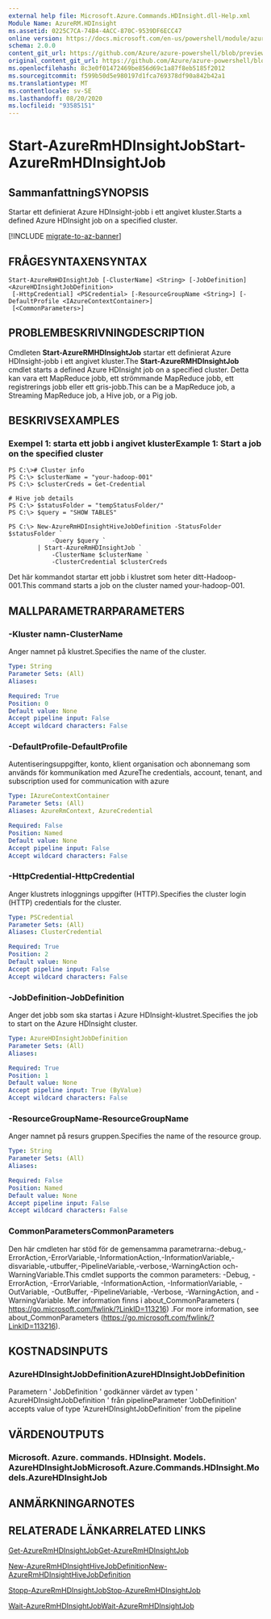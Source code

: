 ```yaml
---
external help file: Microsoft.Azure.Commands.HDInsight.dll-Help.xml
Module Name: AzureRM.HDInsight
ms.assetid: 0225C7CA-74B4-4ACC-870C-9539DF6ECC47
online version: https://docs.microsoft.com/en-us/powershell/module/azurerm.hdinsight/start-azurermhdinsightjob
schema: 2.0.0
content_git_url: https://github.com/Azure/azure-powershell/blob/preview/src/ResourceManager/HDInsight/Commands.HDInsight/help/Start-AzureRmHDInsightJob.md
original_content_git_url: https://github.com/Azure/azure-powershell/blob/preview/src/ResourceManager/HDInsight/Commands.HDInsight/help/Start-AzureRmHDInsightJob.md
ms.openlocfilehash: 8c3e0f01472469be856d69c1a87f8eb5185f2012
ms.sourcegitcommit: f599b50d5e980197d1fca769378df90a842b42a1
ms.translationtype: MT
ms.contentlocale: sv-SE
ms.lasthandoff: 08/20/2020
ms.locfileid: "93585151"
---
```

# <span data-ttu-id="5b24f-101">Start-AzureRmHDInsightJob</span><span class="sxs-lookup"><span data-stu-id="5b24f-101">Start-AzureRmHDInsightJob</span></span>

## <span data-ttu-id="5b24f-102">Sammanfattning</span><span class="sxs-lookup"><span data-stu-id="5b24f-102">SYNOPSIS</span></span>
<span data-ttu-id="5b24f-103">Startar ett definierat Azure HDInsight-jobb i ett angivet kluster.</span><span class="sxs-lookup"><span data-stu-id="5b24f-103">Starts a defined Azure HDInsight job on a specified cluster.</span></span>

[!INCLUDE [migrate-to-az-banner](../../includes/migrate-to-az-banner.md)]

## <span data-ttu-id="5b24f-104">FRÅGESYNTAXEN</span><span class="sxs-lookup"><span data-stu-id="5b24f-104">SYNTAX</span></span>

```
Start-AzureRmHDInsightJob [-ClusterName] <String> [-JobDefinition] <AzureHDInsightJobDefinition>
 [-HttpCredential] <PSCredential> [-ResourceGroupName <String>] [-DefaultProfile <IAzureContextContainer>]
 [<CommonParameters>]
```

## <span data-ttu-id="5b24f-105">PROBLEMBESKRIVNING</span><span class="sxs-lookup"><span data-stu-id="5b24f-105">DESCRIPTION</span></span>
<span data-ttu-id="5b24f-106">Cmdleten **Start-AzureRMHDInsightJob** startar ett definierat Azure HDInsight-jobb i ett angivet kluster.</span><span class="sxs-lookup"><span data-stu-id="5b24f-106">The **Start-AzureRMHDInsightJob** cmdlet starts a defined Azure HDInsight job on a specified cluster.</span></span>
<span data-ttu-id="5b24f-107">Detta kan vara ett MapReduce jobb, ett strömmande MapReduce jobb, ett registrerings jobb eller ett gris-jobb.</span><span class="sxs-lookup"><span data-stu-id="5b24f-107">This can be a MapReduce job, a Streaming MapReduce job, a Hive job, or a Pig job.</span></span>

## <span data-ttu-id="5b24f-108">BESKRIVS</span><span class="sxs-lookup"><span data-stu-id="5b24f-108">EXAMPLES</span></span>

### <span data-ttu-id="5b24f-109">Exempel 1: starta ett jobb i angivet kluster</span><span class="sxs-lookup"><span data-stu-id="5b24f-109">Example 1: Start a job on the specified cluster</span></span>
```
PS C:\># Cluster info
PS C:\> $clusterName = "your-hadoop-001"
PS C:\> $clusterCreds = Get-Credential

# Hive job details
PS C:\> $statusFolder = "tempStatusFolder/"
PS C:\> $query = "SHOW TABLES"

PS C:\> New-AzureRmHDInsightHiveJobDefinition -StatusFolder $statusFolder `
            -Query $query `
        | Start-AzureRmHDInsightJob `
            -ClusterName $clusterName `
            -ClusterCredential $clusterCreds
```

<span data-ttu-id="5b24f-110">Det här kommandot startar ett jobb i klustret som heter ditt-Hadoop-001.</span><span class="sxs-lookup"><span data-stu-id="5b24f-110">This command starts a job on the cluster named your-hadoop-001.</span></span>

## <span data-ttu-id="5b24f-111">MALLPARAMETRAR</span><span class="sxs-lookup"><span data-stu-id="5b24f-111">PARAMETERS</span></span>

### <span data-ttu-id="5b24f-112">-Kluster namn</span><span class="sxs-lookup"><span data-stu-id="5b24f-112">-ClusterName</span></span>
<span data-ttu-id="5b24f-113">Anger namnet på klustret.</span><span class="sxs-lookup"><span data-stu-id="5b24f-113">Specifies the name of the cluster.</span></span>

```yaml
Type: String
Parameter Sets: (All)
Aliases: 

Required: True
Position: 0
Default value: None
Accept pipeline input: False
Accept wildcard characters: False
```

### <span data-ttu-id="5b24f-114">-DefaultProfile</span><span class="sxs-lookup"><span data-stu-id="5b24f-114">-DefaultProfile</span></span>
<span data-ttu-id="5b24f-115">Autentiseringsuppgifter, konto, klient organisation och abonnemang som används för kommunikation med Azure</span><span class="sxs-lookup"><span data-stu-id="5b24f-115">The credentials, account, tenant, and subscription used for communication with azure</span></span>

```yaml
Type: IAzureContextContainer
Parameter Sets: (All)
Aliases: AzureRmContext, AzureCredential

Required: False
Position: Named
Default value: None
Accept pipeline input: False
Accept wildcard characters: False
```

### <span data-ttu-id="5b24f-116">-HttpCredential</span><span class="sxs-lookup"><span data-stu-id="5b24f-116">-HttpCredential</span></span>
<span data-ttu-id="5b24f-117">Anger klustrets inloggnings uppgifter (HTTP).</span><span class="sxs-lookup"><span data-stu-id="5b24f-117">Specifies the cluster login (HTTP) credentials for the cluster.</span></span>

```yaml
Type: PSCredential
Parameter Sets: (All)
Aliases: ClusterCredential

Required: True
Position: 2
Default value: None
Accept pipeline input: False
Accept wildcard characters: False
```

### <span data-ttu-id="5b24f-118">-JobDefinition</span><span class="sxs-lookup"><span data-stu-id="5b24f-118">-JobDefinition</span></span>
<span data-ttu-id="5b24f-119">Anger det jobb som ska startas i Azure HDInsight-klustret.</span><span class="sxs-lookup"><span data-stu-id="5b24f-119">Specifies the job to start on the Azure HDInsight cluster.</span></span>

```yaml
Type: AzureHDInsightJobDefinition
Parameter Sets: (All)
Aliases: 

Required: True
Position: 1
Default value: None
Accept pipeline input: True (ByValue)
Accept wildcard characters: False
```

### <span data-ttu-id="5b24f-120">-ResourceGroupName</span><span class="sxs-lookup"><span data-stu-id="5b24f-120">-ResourceGroupName</span></span>
<span data-ttu-id="5b24f-121">Anger namnet på resurs gruppen.</span><span class="sxs-lookup"><span data-stu-id="5b24f-121">Specifies the name of the resource group.</span></span>

```yaml
Type: String
Parameter Sets: (All)
Aliases: 

Required: False
Position: Named
Default value: None
Accept pipeline input: False
Accept wildcard characters: False
```

### <span data-ttu-id="5b24f-122">CommonParameters</span><span class="sxs-lookup"><span data-stu-id="5b24f-122">CommonParameters</span></span>
<span data-ttu-id="5b24f-123">Den här cmdleten har stöd för de gemensamma parametrarna:-debug,-ErrorAction,-ErrorVariable,-InformationAction,-InformationVariable,-disvariable,-utbuffer,-PipelineVariable,-verbose,-WarningAction och-WarningVariable.</span><span class="sxs-lookup"><span data-stu-id="5b24f-123">This cmdlet supports the common parameters: -Debug, -ErrorAction, -ErrorVariable, -InformationAction, -InformationVariable, -OutVariable, -OutBuffer, -PipelineVariable, -Verbose, -WarningAction, and -WarningVariable.</span></span> <span data-ttu-id="5b24f-124">Mer information finns i about_CommonParameters ( https://go.microsoft.com/fwlink/?LinkID=113216) .</span><span class="sxs-lookup"><span data-stu-id="5b24f-124">For more information, see about_CommonParameters (https://go.microsoft.com/fwlink/?LinkID=113216).</span></span>

## <span data-ttu-id="5b24f-125">KOSTNADS</span><span class="sxs-lookup"><span data-stu-id="5b24f-125">INPUTS</span></span>

### <span data-ttu-id="5b24f-126">AzureHDInsightJobDefinition</span><span class="sxs-lookup"><span data-stu-id="5b24f-126">AzureHDInsightJobDefinition</span></span>
<span data-ttu-id="5b24f-127">Parametern ' JobDefinition ' godkänner värdet av typen ' AzureHDInsightJobDefinition ' från pipeline</span><span class="sxs-lookup"><span data-stu-id="5b24f-127">Parameter 'JobDefinition' accepts value of type 'AzureHDInsightJobDefinition' from the pipeline</span></span>

## <span data-ttu-id="5b24f-128">VÄRDEN</span><span class="sxs-lookup"><span data-stu-id="5b24f-128">OUTPUTS</span></span>

### <span data-ttu-id="5b24f-129">Microsoft. Azure. commands. HDInsight. Models. AzureHDInsightJob</span><span class="sxs-lookup"><span data-stu-id="5b24f-129">Microsoft.Azure.Commands.HDInsight.Models.AzureHDInsightJob</span></span>

## <span data-ttu-id="5b24f-130">ANMÄRKNINGAR</span><span class="sxs-lookup"><span data-stu-id="5b24f-130">NOTES</span></span>

## <span data-ttu-id="5b24f-131">RELATERADE LÄNKAR</span><span class="sxs-lookup"><span data-stu-id="5b24f-131">RELATED LINKS</span></span>

[<span data-ttu-id="5b24f-132">Get-AzureRmHDInsightJob</span><span class="sxs-lookup"><span data-stu-id="5b24f-132">Get-AzureRmHDInsightJob</span></span>](./Get-AzureRmHDInsightJob.md)

[<span data-ttu-id="5b24f-133">New-AzureRmHDInsightHiveJobDefinition</span><span class="sxs-lookup"><span data-stu-id="5b24f-133">New-AzureRmHDInsightHiveJobDefinition</span></span>](./New-AzureRmHDInsightHiveJobDefinition.md)

[<span data-ttu-id="5b24f-134">Stopp-AzureRmHDInsightJob</span><span class="sxs-lookup"><span data-stu-id="5b24f-134">Stop-AzureRmHDInsightJob</span></span>](./Stop-AzureRmHDInsightJob.md)

[<span data-ttu-id="5b24f-135">Wait-AzureRmHDInsightJob</span><span class="sxs-lookup"><span data-stu-id="5b24f-135">Wait-AzureRmHDInsightJob</span></span>](./Wait-AzureRmHDInsightJob.md)



